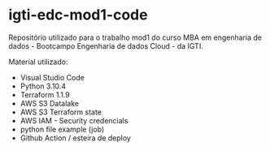 ﻿# igti-edc-mod1-code

Repositório utilizado para o trabalho mod1 do curso MBA em engenharia de dados - Bootcampo Engenharia de dados Cloud - da IGTI.

Material utilizado:

- Visual Studio Code
- Python 3.10.4
- Terraform 1.1.9
- AWS S3 Datalake
- AWS S3 Terraform state
- AWS IAM - Security credencials
- python file example (job)
- Github Action / esteira de deploy
